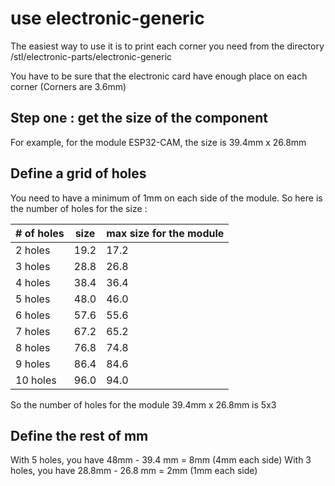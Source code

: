 # use electronic-generic
The easiest way to use it is to print each corner you need from the directory /stl/electronic-parts/electronic-generic

You have to be sure that the electronic card have enough place on each corner (Corners are 3.6mm)
## Step one : get the size of the component
For example, for the module ESP32-CAM, the size is 39.4mm x 26.8mm

## Define a grid of holes
You need to have a minimum of 1mm on each side of the module. So here is the number of holes for the size :


|# of holes|size|max size for the module|
|---|---|---|
|2 holes|19.2|17.2|
|3 holes|28.8|26.8|
|4 holes|38.4|36.4|
|5 holes|48.0|46.0|
|6 holes|57.6|55.6|
|7 holes|67.2|65.2|
|8 holes|76.8|74.8|
|9 holes|86.4|84.6|
|10 holes|96.0|94.0|

So the number of holes for the module 39.4mm x 26.8mm is 5x3 

## Define the rest of mm
With 5 holes, you have 48mm - 39.4 mm = 8mm (4mm each side)
With 3 holes, you have 28.8mm - 26.8 mm = 2mm (1mm each side)

